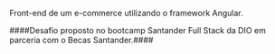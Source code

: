 Front-end de um e-commerce utilizando o framework Angular.

####Desafio proposto no bootcamp Santander Full Stack da DIO em parceria com o Becas Santander.####


